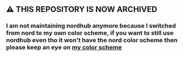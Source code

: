 ## ⚠️ THIS REPOSITORY IS NOW ARCHIVED
### I am not maintaining nordhub anymore because I switched from nord to my own color scheme, if you want to still use nordhub even tho it won't have the nord color scheme then please keep an eye on [my color scheme](https://github.com/lunar-theme)
